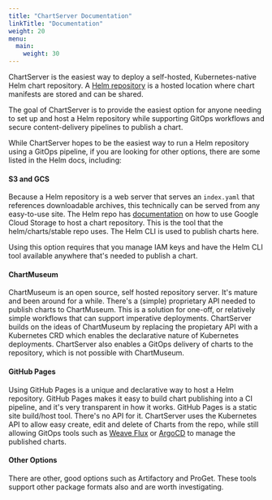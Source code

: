 ```yaml
---
title: "ChartServer Documentation"
linkTitle: "Documentation"
weight: 20
menu:
  main:
    weight: 30
---
```


ChartServer is the easiest way to deploy a self-hosted, Kubernetes-native Helm chart repository. A [Helm repository](https://github.com/helm/helm/blob/master/docs/chart_repository.md) is a hosted location where chart manifests are stored and can be shared.

The goal of ChartServer is to provide the easiest option for anyone needing to set up and host a Helm repository while supporting GitOps workflows and secure content-delivery pipelines to publish a chart.

While ChartServer hopes to be the easiest way to run a Helm repository using a GitOps pipeline, if you are looking for other options, there are some listed in the Helm docs, including:

#### S3 and GCS
Because a Helm repository is a web server that serves an `index.yaml` that references downloadable archives, this technically can be served from any easy-to-use site. The Helm repo has [documentation](https://github.com/helm/helm/blob/master/docs/chart_repository.md#google-cloud-storage) on how to use Google Cloud Storage to host a chart repository. This is the tool that the helm/charts/stable repo uses. The Helm CLI is used to publish charts here.

Using this option requires that you manage IAM keys and have the Helm CLI tool available anywhere that's needed to publish a chart.

#### ChartMuseum
ChartMuseum is an open source, self hosted repository server. It's mature and been around for a while. There's a (simple) proprietary API needed to publish charts to ChartMuseum. This is a solution for one-off, or relatively simple workflows that can support imperative deployments. ChartServer builds on the ideas of ChartMuseum by replacing the propietary API with a Kubernetes CRD which enables the declarative nature of Kubernetes deployments. ChartServer also enables a GitOps delivery of charts to the repository, which is not possible with ChartMuseum.

#### GitHub Pages
Using GitHub Pages is a unique and declarative way to host a Helm repository. GitHub Pages makes it easy to build chart publishing into a CI pipeline, and it's very transparent in how it works. GitHub Pages is a static site build/host tool. There's no API for it. ChartServer uses the Kubernetes API to allow easy create, edit and delete of Charts from the repo, while still allowing GitOps tools such as [Weave Flux](https://www.weave.works/oss/flux/) or [ArgoCD](https://argoproj.github.io/argo-cd/) to manage the published charts.

#### Other Options
There are other, good options such as Artifactory and ProGet. These tools support other package formats also and are worth investigating.
